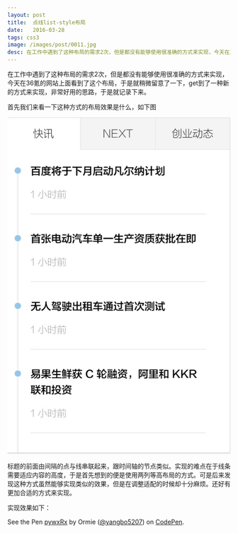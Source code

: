 ```yaml
---
layout: post
title:  点线list-style布局
date:   2016-03-28
tags: css3
image: /images/post/0011.jpg
desc: 在工作中遇到了这种布局的需求2次，但是都没有能够使用很准确的方式来实现，今天在36氪的网站上面看到了这个布局，于是就稍微留意了一下，get到了一种新的方式来实现，非常好用的思路，于是就记录下来。
---
```


在工作中遇到了这种布局的需求2次，但是都没有能够使用很准确的方式来实现，今天在36氪的网站上面看到了这个布局，于是就稍微留意了一下，get到了一种新的方式来实现，非常好用的思路，于是就记录下来。  

首先我们来看一下这种方式的布局效果是什么，如下图

![xxx](/images/cdn/sdc.png)

标题的前面由间隔的点与线串联起来，跟时间轴的节点类似。实现的难点在于线条需要适应内容的高度，于是首先想到的便是使用两列等高布局的方式。可是后来发现这种方式虽然能够实现类似的效果，但是在调整适配的时候却十分麻烦。还好有更加合适的方式来实现。  


实现效果如下：  



<p data-height="268" data-theme-id="0" data-slug-hash="pywxRx" data-default-tab="result" data-user="yangbo5207" class="codepen">See the Pen <a href="http://codepen.io/yangbo5207/pen/pywxRx/">pywxRx</a> by Ormie (<a href="http://codepen.io/yangbo5207">@yangbo5207</a>) on <a href="http://codepen.io">CodePen</a>.</p>
<script async src="//assets.codepen.io/assets/embed/ei.js"></script>